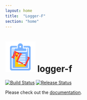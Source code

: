 ```yaml
---
layout: home
title:  "Logger-F"
section: "home"
---
```


# ![LoggerF Logo](img/logger-f-logo-96x96.png) logger-f

[![Build Status](https://github.com/Kevin-Lee/logger-f/workflows/Build%20All/badge.svg)](https://github.com/Kevin-Lee/logger-f/actions?workflow=Build+All)
[![Release Status](https://github.com/Kevin-Lee/logger-f/workflows/Release/badge.svg)](https://github.com/Kevin-Lee/logger-f/actions?workflow=Release)

Please check out the [documentation](docs).
